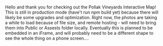 Hello and thank you for checking out the Pollak Vineyards Interactive Map! This is still in production mode (have't run npm build yet) because there will likely be some upgrades and optimization.
Right now, the photos are taking a while to load because of file size, and remote hosting - will need to bring them into Public or Assests folder locally.
Eventually this is planned to be embedded in an iFrame, and will probably need to be a different shape to see the whole thing on a phone screen....
